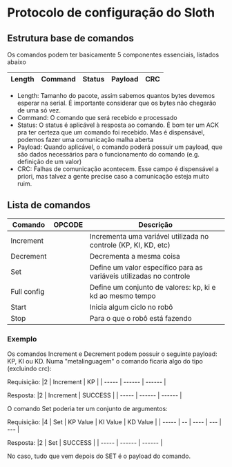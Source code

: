 # Protocolo de configuração do Sloth

## Estrutura base de comandos

Os comandos podem ter basicamente 5 componentes essenciais, listados abaixo

| Length | Command | Status | Payload | CRC|
| ------ | ------  | ------ |   ---   | -- |

- Length: Tamanho do pacote, assim sabemos quantos bytes devemos esperar na serial. É importante considerar que os bytes não chegarão de uma só vez.
- Command: O comando que será recebido e processado
- Status: O status é aplicável à resposta ao comando. É bom ter um ACK pra ter certeza que um comando foi recebido. Mas é dispensável, podemos fazer uma comunicação malha aberta
- Payload: Quando aplicável, o comando poderá possuir um payload, que são dados necessários para o funcionamento do comando (e.g. definição de um valor)
- CRC: Falhas de comunicação acontecem. Esse campo é dispensável a priori, mas talvez a gente precise caso a comunicação esteja muito ruim.

## Lista de comandos

|Comando | OPCODE | Descrição|
| -----  | ------ | ------ |
| Increment | | Incrementa uma variável utilizada no controle (KP, KI, KD, etc) |
| Decrement | | Decrementa a mesma coisa|
| Set | | Define um valor específico para as variáveis utilizadas no controle |
| Full config | | Define um conjunto de valores: kp, ki e kd ao mesmo tempo |
| Start | | Inicia algum ciclo no robô |
| Stop | | Para o que o robô está fazendo |

### Exemplo
Os comandos Increment e Decrement podem possuir o seguinte payload: KP, KI ou KD. Numa "metalinguagem" o comando ficaria algo do tipo (excluindo crc):

Requisição:
|2 | Increment | KP |
| -----  | ------ | ------ |

Resposta:
|2 | Increment | SUCCESS |
| -----  | ------ | ------ |


O comando Set poderia ter um conjunto de argumentos:

Requisição:
|4 | Set | KP Value | KI Value | KD Value |
| -----  | -- | ---- | --- | --- |

Resposta:
|2 | Set | SUCCESS |
| -----  | ------ | ------ |

No caso, tudo que vem depois do SET é o payload do comando.